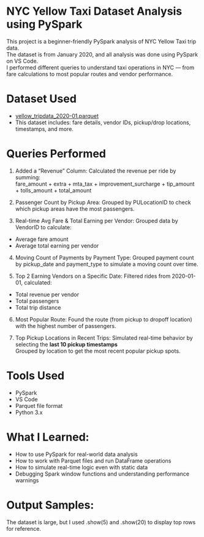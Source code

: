 # NYC Yellow Taxi Dataset Analysis using PySpark

This project is a beginner-friendly PySpark analysis of NYC Yellow Taxi trip data.  
The dataset is from January 2020, and all analysis was done using PySpark on VS Code.  
I performed different queries to understand taxi operations in NYC — from fare calculations to most popular routes and vendor performance.

# Dataset Used
- [yellow_tripdata_2020-01.parquet](https://www.nyc.gov/html/tlc/html/about/trip_record_data.shtml)  
- This dataset includes: fare details, vendor IDs, pickup/drop locations, timestamps, and more.

# Queries Performed
1. Added a “Revenue” Column:
Calculated the revenue per ride by summing:  
fare_amount + extra + mta_tax + improvement_surcharge + tip_amount + tolls_amount + total_amount

2. Passenger Count by Pickup Area:
Grouped by PULocationID to check which pickup areas have the most passengers.

3. Real-time Avg Fare & Total Earning per Vendor:
Grouped data by VendorID to calculate:
- Average fare amount
- Average total earning per vendor

4. Moving Count of Payments by Payment Type:
Grouped payment count by pickup_date and payment_type to simulate a moving count over time.

5. Top 2 Earning Vendors on a Specific Date:
Filtered rides from 2020-01-01, calculated:
- Total revenue per vendor
- Total passengers
- Total trip distance

6. Most Popular Route:
Found the route (from pickup to dropoff location) with the highest number of passengers.

7. Top Pickup Locations in Recent Trips:
Simulated real-time behavior by selecting the **last 10 pickup timestamps**  
Grouped by location to get the most recent popular pickup spots.

# Tools Used
- PySpark
- VS Code
- Parquet file format
- Python 3.x

# What I Learned:
- How to use PySpark for real-world data analysis  
- How to work with Parquet files and run DataFrame operations  
- How to simulate real-time logic even with static data  
- Debugging Spark window functions and understanding performance warnings

# Output Samples:
The dataset is large, but I used .show(5) and .show(20) to display top rows for reference.


